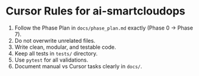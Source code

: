 # Cursor Rules for ai-smartcloudops

1. Follow the Phase Plan in `docs/phase_plan.md` exactly (Phase 0 → Phase 7).
2. Do not overwrite unrelated files.
3. Write clean, modular, and testable code.
4. Keep all tests in `tests/` directory.
5. Use `pytest` for all validations.
6. Document manual vs Cursor tasks clearly in `docs/`.
